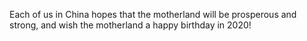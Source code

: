 Each of us in China hopes that the motherland will be prosperous and strong,
 and wish the motherland a happy birthday in 2020!